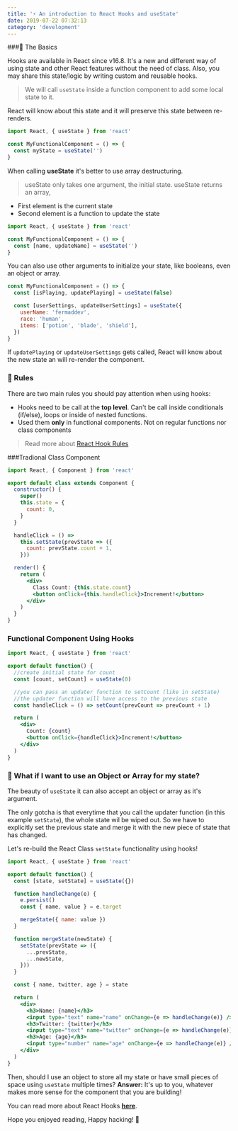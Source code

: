 ```yaml
---
title: '⚡ An introduction to React Hooks and useState'
date: 2019-07-22 07:32:13
category: 'development'
---
```


###📌 The Basics

Hooks are available in React since v16.8. It's a new and different way of using state and other React features without the need of class. Also, you may share this state/logic by writing custom and reusable hooks.

> We will call `useState` inside a function component to add some local state to it.

React will know about this state and it will preserve this state between re-renders.

```jsx
import React, { useState } from 'react'

const MyFunctionalComponent = () => {
  const myState = useState('')
}
```

When calling **useState** it's better to use array destructuring.

> useState only takes one argument, the initial state. useState returns an array,

- First element is the current state
- Second element is a function to update the state

```jsx
import React, { useState } from 'react'

const MyFunctionalComponent = () => {
  const [name, updateName] = useState('')
}
```

You can also use other arguments to initialize your state, like booleans, even an object or array.

```jsx
const MyFunctionalComponent = () => {
  const [isPlaying, updatePlaying] = useState(false)

  const [userSettings, updateUserSettings] = useState({
    userName: 'fermaddev',
    race: 'human',
    items: ['potion', 'blade', 'shield'],
  })
}
```

If `updatePlaying` or `updateUserSettings` gets called, React will know about the new state an will re-render the component.

### 📐 Rules

There are two main rules you should pay attention when using hooks:

- Hooks need to be call at the **top level**. Can't be call inside conditionals (if/else), loops or inside of nested functions.
- Used them **only** in functional components. Not on regular functions nor class components

> Read more about [React Hook Rules](https://reactjs.org/docs/hooks-rules.html)

###Tradional Class Component

```jsx
import React, { Component } from 'react'

export default class extends Component {
  constructor() {
    super()
    this.state = {
      count: 0,
    }
  }

  handleClick = () =>
    this.setState(prevState => ({
      count: prevState.count + 1,
    }))

  render() {
    return (
      <div>
        Class Count: {this.state.count}
        <button onClick={this.handleClick}>Increment!</button>
      </div>
    )
  }
}
```

### Functional Component Using Hooks

```jsx
import React, { useState } from 'react'

export default function() {
  //create initial state for count
  const [count, setCount] = useState(0)

  //you can pass an updater function to setCount (like in setState)
  //the updater function will have access to the previous state
  const handleClick = () => setCount(prevCount => prevCount + 1)

  return (
    <div>
      Count: {count}
      <button onClick={handleClick}>Increment!</button>
    </div>
  )
}
```

### 🤔 What if I want to use an Object or Array for my state?

The beauty of `useState` it can also accept an object or array as it's argument.

The only gotcha is that everytime that you call the updater function (in this example `setState`), the whole state wil be wiped out.
So we have to explicitly set the previous state and merge it with the new piece of state that has changed.

Let's re-build the React Class `setState` functionality using hooks!

```jsx
import React, { useState } from 'react'

export default function() {
  const [state, setState] = useState({})

  function handleChange(e) {
    e.persist()
    const { name, value } = e.target

    mergeState({ name: value })
  }

  function mergeState(newState) {
    setState(prevState => ({
      ...prevState,
      ...newState,
    }))
  }

  const { name, twitter, age } = state

  return (
    <div>
      <h3>Name: {name}</h3>
      <input type="text" name="name" onChange={e => handleChange(e)} />
      <h3>Twitter: {twitter}</h3>
      <input type="text" name="twitter" onChange={e => handleChange(e)} />
      <h3>Age: {age}</h3>
      <input type="number" name="age" onChange={e => handleChange(e)} />
    </div>
  )
}
```

Then, should I use an object to store all my state or have small pieces of space using `useState` multiple times?
**Answer:** It's up to you, whatever makes more sense for the component that you are building!

You can read more about React Hooks **[here](https://reactjs.org/docs/hooks-intro.html)**.

Hope you enjoyed reading, Happy hacking! 👻
